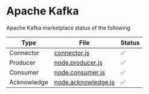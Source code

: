 # Apache Kafka

Apache Kafka marketplace status of the following

| Type | File | Status |
|--|--|--|
| Connector | [connector.js](./node.connector.js) | ✅ |
| Producer | [node.producer.js](./node.producer.js) | ✅ |
| Consumer | [node.consumer.js](./node.consumer.js) | ✅ |
| Acknowledge | [node.acknowledge.js](./node.acknowledge.js) | ✅ |

